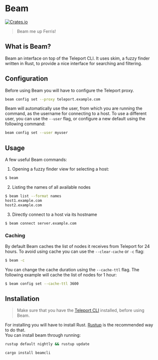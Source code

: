 # Beam
[![Crates.io](https://img.shields.io/crates/v/beamcli)](https://crates.io/crates/beamcli)

> Beam me up Ferris!

## What is Beam?

Beam an interface on top of the Teleport CLI. It uses skim, a fuzzy finder written in Rust, to provide a nice interface for searching and filtering.

## Configuration

Before using Beam you will have to configure the Teleport proxy.

```bash
beam config set --proxy teleport.example.com
```

Beam will automatically use the user, from which you are running the command, as the username for connecting to a host.
To use a different user, you can use the `--user` flag, or configure a new default using the following command:

```bash
beam config set --user myuser
```

## Usage

A few useful Beam commands:

1. Opening a fuzzy finder view for selecting a host:
```bash
$ beam
```
2. Listing the names of all available nodes
```bash
$ beam list --format names
host1.example.com
host2.example.com
```
3. Directly connect to a host via its hostname
```bash
$ beam connect server.example.com
```

### Caching

By default Beam caches the list of nodes it receives from Teleport for 24 hours. To avoid using cache you can use the `--clear-cache` or `-c` flag:
```bash
$ beam -c
```
You can change the cache duration using the `--cache-ttl` flag.
The following example will cache the list of nodes for 1 hour:
```bash
$ beam config set --cache-ttl 3600
```

## Installation

> Make sure that you have the [Teleport CLI](https://goteleport.com/docs/installation/) installed, before using Beam.

For installing you will have to install Rust. [Rustup](https://rustup.rs/) is the recommended way to do that.  
You can install beam through running:

```bash
rustup default nightly && rustup update
```

```bash
cargo install beamcli
```
